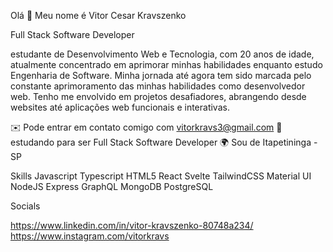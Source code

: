 Olá 👋 Meu nome é Vitor Cesar Kravszenko

Full Stack Software Developer

estudante de Desenvolvimento Web e Tecnologia, com 20 anos de idade, atualmente concentrado em aprimorar minhas habilidades enquanto estudo Engenharia de Software. Minha jornada até agora tem sido marcada pelo constante aprimoramento das minhas habilidades como desenvolvedor web. Tenho me envolvido em projetos desafiadores, abrangendo desde websites até aplicações web funcionais e interativas.

✉️ Pode entrar em contato comigo com vitorkravs3@gmail.com
🚀 estudando para ser Full Stack Software Developer
🌍 Sou de Itapetininga - SP

Skills
Javascript Typescript HTML5 React  Svelte TailwindCSS Material UI NodeJS Express GraphQL MongoDB PostgreSQL

Socials

https://www.linkedin.com/in/vitor-kravszenko-80748a234/
https://www.instagram.com/vitorkravs
    
